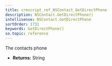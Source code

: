```yaml
---
title: crmscript_ref_NSContact_GetDirectPhone
description: NSContact.GetDirectPhone()
intellisense: NSContact.GetDirectPhone
sortOrder: 1731
keywords: GetDirectPhone()
so.topic: reference
---
```



The contacts phone



* **Returns:** String



